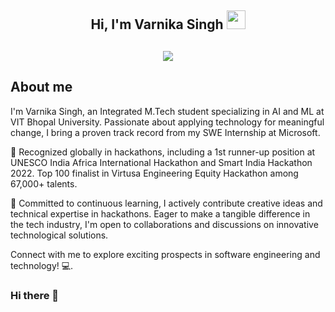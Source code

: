 <h2 align="center">Hi, I'm Varnika Singh  <img src="https://user-images.githubusercontent.com/39955420/147578264-bae0526c-028a-49d2-8af8-d08bb4edbd2a.gif" height="30" width="30"></h2>
 
<h2 align="center"><img src="https://user-images.githubusercontent.com/39955420/147578199-56632b69-b3e8-4d9f-97e2-f046a1c2cba0.gif"></h2>

<h2>About me</h2>

I'm Varnika Singh, an Integrated M.Tech student specializing in AI and ML at VIT Bhopal University. Passionate about applying technology for meaningful change, I bring a proven track record from my SWE Internship at Microsoft.

🚀 Recognized globally in hackathons, including a 1st runner-up position at UNESCO India Africa International Hackathon and Smart India Hackathon 2022. Top 100 finalist in Virtusa Engineering Equity Hackathon among 67,000+ talents.

🏅 Committed to continuous learning, I actively contribute creative ideas and technical expertise in hackathons. Eager to make a tangible difference in the tech industry, I'm open to collaborations and discussions on innovative technological solutions.

Connect with me to explore exciting prospects in software engineering and technology! 💻. 




### Hi there 👋

<!--
**varnika09/varnika09** is a ✨ _special_ ✨ repository because its `README.md` (this file) appears on your GitHub profile.

Here are some ideas to get you started:

- 🔭 I’m currently working on ...
- 🌱 I’m currently learning ...
- 👯 I’m looking to collaborate on ...
- 🤔 I’m looking for help with ...
- 💬 Ask me about ...
- 📫 How to reach me: ...
- 😄 Pronouns: ...
- ⚡ Fun fact: ...
-->
